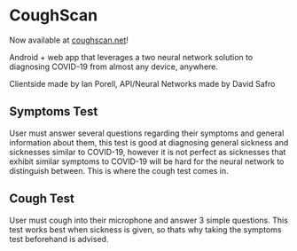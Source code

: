 # CoughScan

Now available at [coughscan.net](https://coughscan.net)!

Android + web app that leverages a two neural network solution to diagnosing COVID-19 from almost any device, anywhere.

Clientside made by Ian Porell, API/Neural Networks made by David Safro

## Symptoms Test
User must answer several questions regarding their symptoms and general information about them, this test is good at diagnosing general sickness and sicknesses similar to COVID-19, however it is not perfect as sicknesses that exhibit similar symptoms to COVID-19 will be hard for the neural network to distinguish between. This is where the cough test comes in.

## Cough Test
User must cough into their microphone and answer 3 simple questions. This test works best when sickness is given, so thats why taking the symptoms test beforehand is advised.
